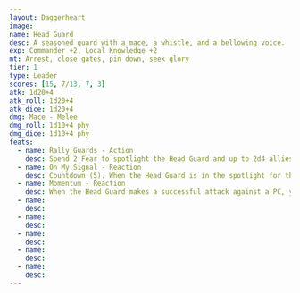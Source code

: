 ```yaml
---
layout: Daggerheart
image:
name: Head Guard
desc: A seasoned guard with a mace, a whistle, and a bellowing voice.
exp: Commander +2, Local Knowledge +2
mt: Arrest, close gates, pin down, seek glory
tier: 1
type: Leader
scores: [15, 7/13, 7, 3]
atk: 1d20+4
atk_roll: 1d20+4
atk_dice: 1d20+4
dmg: Mace - Melee
dmg_roll: 1d10+4 phy
dmg_dice: 1d10+4 phy
feats:
  - name: Rally Guards - Action
    desc: Spend 2 Fear to spotlight the Head Guard and up to 2d4 allies within Far range.
  - name: On My Signal - Reaction
    desc: Countdown (5). When the Head Guard is in the spotlight for the first time, activate the countdown. It ticks down when a PC makes an attack roll. When it triggers, all Archer Guards within Far range make a standard attack with advantage against the nearest target within their range. If any attacks succeed on the same target, combine their damage.
  - name: Momentum - Reaction
    desc: When the Head Guard makes a successful attack against a PC, you gain a Fear.
  - name: 
    desc: 
  - name: 
    desc: 
  - name: 
    desc: 
  - name: 
    desc: 
  - name: 
    desc: 
---
```

